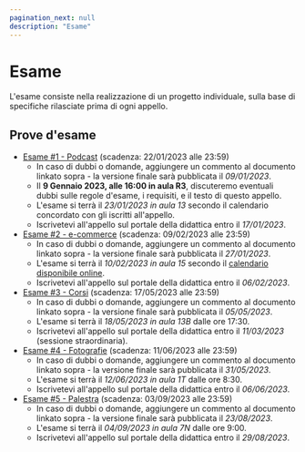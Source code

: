 ```yaml
---
pagination_next: null
description: "Esame"
---
```


# Esame

L'esame consiste nella realizzazione di un progetto individuale, sulla base di specifiche rilasciate prima di ogni appello.

## Prove d'esame


- [Esame #1 - Podcast](https://docs.google.com/document/d/1k_Us0-WvIoXMM4_OwdXtwRpaLrGiArbyzj06wXu7blY/edit?usp=sharing) (scadenza: 22/01/2023 alle 23:59)
  -   In caso di dubbi o domande, aggiungere un commento al documento linkato sopra - la versione finale sarà pubblicata il *09/01/2023*.
  -   Il **9 Gennaio 2023, alle 16:00 in aula R3**, discuteremo eventuali dubbi sulle regole d'esame, i requisiti, e il testo di questo appello.
  -   L'esame si terrà il *23/01/2023 in aula 13* secondo il calendario concordato con gli iscritti all'appello.
  -   Iscrivetevi all'appello sul portale della didattica entro il *17/01/2023*.
- [Esame #2 - e-commerce](https://docs.google.com/document/d/1Ton8A9e0_RdhbmQ8AJ5cpI--FiClVErryBZZC-pP8Dw) (scadenza: 09/02/2023 alle 23:59)
  -   In caso di dubbi o domande, aggiungere un commento al documento linkato sopra - la versione finale sarà pubblicata il *27/01/2023*.
  -   L'esame si terrà il *10/02/2023 in aula 15* secondo il [calendario disponibile online](https://docs.google.com/spreadsheets/d/1LOBR-xh0MvYDZ_D6X-saozaHhQEEYM4sPw7O9fCAcJ4).
  -   Iscrivetevi all'appello sul portale della didattica entro il *06/02/2023*.
- [Esame #3 - Corsi](https://docs.google.com/document/d/1RmAbIJqO2fScBX3Bgm56TAdutt4ro7rTMRDXtxZnxjg) (scadenza: 17/05/2023 alle 23:59)
  - In caso di dubbi o domande, aggiungere un commento al documento linkato sopra - la versione finale sarà pubblicata il *05/05/2023*.
  - L'esame si terrà il *18/05/2023 in aula 13B* dalle ore 17:30.
  - Iscrivetevi all'appello sul portale della didattica entro il *11/03/2023* (sessione straordinaria).
- [Esame #4 - Fotografie](https://docs.google.com/document/d/1SO0Jj_gkDSRwuaJRkxuik0q5cNTMTX5gXSbyrHnkv_k) (scadenza: 11/06/2023 alle 23:59)
  - In caso di dubbi o domande, aggiungere un commento al documento linkato sopra - la versione finale sarà pubblicata il *31/05/2023*.
  - L'esame si terrà il *12/06/2023 in aula 1T* dalle ore 8:30.
  - Iscrivetevi all'appello sul portale della didattica entro il *06/06/2023*.
- [Esame #5 - Palestra](https://docs.google.com/document/d/1mvg1xXPPmCzoj_Wh5HZtgXYhI5aBW0du5w9mw9X3YVw) (scadenza: 03/09/2023 alle 23:59)
  - In caso di dubbi o domande, aggiungere un commento al documento linkato sopra - la versione finale sarà pubblicata il *23/08/2023*.
  - L'esame si terrà il *04/09/2023 in aula 7N* dalle ore 9:00.
  - Iscrivetevi all'appello sul portale della didattica entro il *29/08/2023*.
